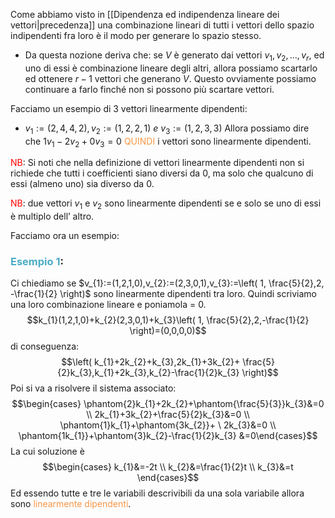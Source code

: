 Come abbiamo visto in [[Dipendenza ed indipendenza lineare dei vettori|precedenza]] una combinazione lineari di tutti i vettori dello spazio indipendenti fra loro è il modo per generare lo spazio stesso.

- Da questa nozione deriva che:
  se $V$ è generato dai vettori $v_{1},v_{2},\dots,v_{r}$,
  ed uno di essi è combinazione lineare degli altri, allora possiamo scartarlo ed ottenere $r-1$ vettori che generano $V$. Questo ovviamente possiamo continuare a farlo finché non si possono più scartare vettori.

Facciamo un esempio di 3 vettori linearmente dipendenti:
- $v_{1}:=(2,4,4,2),v_{2}:=(1,2,2,1) \ e \ v_{3}:=(1,2,3,3)$
  Allora possiamo dire che $1v_{1}-2v_{2}+0v_{3}=0$ <font color="#f79646">QUINDI</font> i vettori sono linearmente dipendenti.

<font color="#ff0000">NB</font>: Si noti che nella definizione di vettori linearmente dipendenti non si richiede che tutti i coefficienti siano diversi da 0, ma solo che qualcuno di essi (almeno uno) sia diverso da 0.

<font color="#ff0000">NB</font>: due vettori $v_{1}$ e $v_{2}$ sono linearmente dipendenti se e solo se uno di essi è multiplo dell’ altro.

Facciamo ora un esempio:

### <font color="#4bacc6">Esempio 1</font>:
Ci chiediamo se $v_{1}:=(1,2,1,0),v_{2}:=(2,3,0,1),v_{3}:=\left( 1, \frac{5}{2},2, -\frac{1}{2} \right)$
sono linearmente dipendenti tra loro.
Quindi scriviamo una loro combinazione lineare e poniamola = 0.
$$k_{1}(1,2,1,0)+k_{2}(2,3,0,1)+k_{3}\left( 1, \frac{5}{2},2,-\frac{1}{2} \right)=(0,0,0,0)$$
di conseguenza: $$\left( k_{1}+2k_{2}+k_{3},2k_{1}+3k_{2}+ \frac{5}{2}k_{3},k_{1}+2k_{3},k_{2}-\frac{1}{2}k_{3} \right)$$
Poi si va a risolvere il sistema associato: 
$$\begin{cases}
\phantom{2}k_{1}+2k_{2}+\phantom{\frac{5}{3}}k_{3}&=0 \\
2k_{1}+3k_{2}+\frac{5}{2}k_{3}&=0 \\
\phantom{1}k_{1}+\phantom{3k_{2}}+ \ 2k_{3}&=0 \\
\phantom{1k_{1}}+\phantom{3}k_{2}-\frac{1}{2}k_{3} &=0\end{cases}$$
La cui soluzione è $$\begin{cases}
k_{1}&=-2t \\
k_{2}&=\frac{1}{2}t \\
k_{3}&=t
\end{cases}$$
Ed essendo tutte e tre le variabili descrivibili da una sola variabile allora sono <font color="#f79646">linearmente dipendenti</font>.
